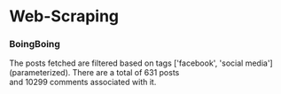 # Web-Scraping
### BoingBoing
The posts fetched are filtered based on tags ['facebook', 'social media'] (parameterized). There are a total of 631 posts <br>
and 10299 comments associated with it.

